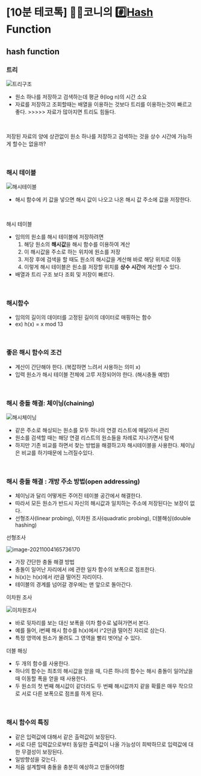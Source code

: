 # [10분 테코톡] 👩‍🏫코니의 [#️⃣Hash](https://www.youtube.com/hashtag/⃣hash) Function

## hash function

### 트리

![트리구조](이미지/트리구조.PNG)

- 원소 하나를 저장하고 검색하는데 평균 θ(log n)의 시간 소요
- 자료를 저장하고 조회할때는 배열을 이용하는 것보다 트리를 이용하는것이 빠르고 좋다. >>>>> 자료가 많아지면 트리도 힘들다.

<br>

저장된 자료의 양에 상관없이 원소 하나를 저장하고 검색하는 것을 상수 시간에 가능하게 할수는 없을까?

<br>

### 해시 테이블

![해시테이블](이미지/해시테이블.PNG)

- 해시 함수에 키 값을 넣으면 해시 값이 나오고 나온 해시 값 주소에 값을 저장한다.

<br>

해시 테이블

- 임의의 원소를 해시 테이블에 저장하려면
  1. 해당 원소의 **해시값**을 해시 함수를 이용하여 계산
  2. 이 해시값을 주소로 하는 위치에 원소를 저장
  3. 저장 후에 검색을 할 때도 원소의 해시값을 계산해 바로 해당 위치로 이동
  4. 이렇게 해시 테이블은 원소를 저장할 위치를 **상수 시간**에 계산할 수 있다.
- 배열과 트리 구조 보다 조회 및 저장이 빠르다.

<br>

### 해시함수

- 임의의 길이의 데이터를 고정된 길이의 데이터로 매핑하는 함수
- ex) h(x) = x mod 13

<br>

### 좋은 해시 함수의 조건

- 계산이 간단해야 한다. (복잡하면 느려서 사용하는 의미 x)
- 입력 원소가 해시 테이블 전체에 고루 저장되어야 한다. (해시충돌 예방)

<br>

### 해시 충돌 해결: 체이닝(chaining)

![해시체이닝](이미지/해시체이닝.PNG)

-  같은 주소로 해싱되는 원소를 모두 하나의 연결 리스트에 매달아서 관리
- 원소를 검색할 때는 해당 연결 리스트의 원소들을 차례로 지나가면서 탐색
- 하지만 기존 비교를 하면서 찾는 방법을 해결하고자 해시테이블을 사용한다. 체이닝은 비교를 하기때문에 느려질수있다.

<br>

### 해시 충돌 해결 : 개방 주소 방법(open addressing)

- 체이닝과 달리 어떻게든 주어진 테이블 공간에서 해결한다.
- 따라서 모든 원소가 반드시 자신의 해시값과 일치하는 주소에 저장된다는 보장이 없다.
- 선형조사(linear probing), 이차원 조사(quadratic probing), 더블해싱(double hashing)

선형조사

![image-20211004165736170](이미지/선형조사.png)

- 가장 간단한 충돌 해결 방법
- 충돌이 일어난 자리에서 i에 관한 일차 함수의 보폭으로 점프한다.
- hi(x)는 h(x)에서 i만큼 떨어진 자리이다.
- 테이블의 경계를 넘어갈 경우에는 맨 앞으로 돌아간다.

이차원 조사

![이차원조사](이미지/이차원조사.PNG)

- 바로 뒷자리를 보는 대신 보폭을 이차 함수로 넓혀가면서 본다.
- 예를 들어, i번째 해시 함수를 h(x)에서 i^2만큼 떨어진 자리로 삼는다.
- 특정 영역에 원소가 몰려도 그 영역을 빨리 벗어날 수 있다.

더블 해싱

- 두 개의 함수를 사용한다.
- 하나의 함수는 최초의 해시값을 얻을 때, 다른 하나의 함수는 해시 충돌이 일어났을 때 이동할 폭을 얻을 때 사용한다.
- 두 원소의 첫 번째 해시값이 같더라도 두 번째 해시값까지 같을 확률은 매우 작으므로 서로 다른 보폭으로 점프를 하게 된다.

<br>

### 해시 함수의 특징

- 같은 입력값에 대해서 같은 출력값이 보장된다.
- 서로 다른 입력값으로부터 동일한 출력값이 나올 가능성이 희박하므로 입력값에 대한 무결성이 보장된다.
- 일방향성을 갖는다.
- 처음 설계할때 충돌을 충분히 예상하고 만들어야함

